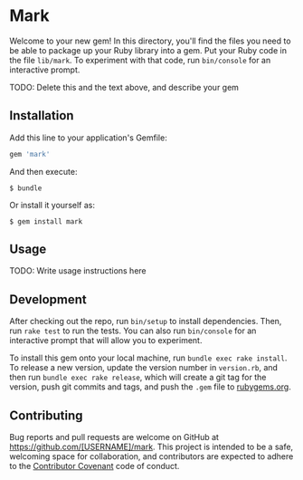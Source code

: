# Mark

Welcome to your new gem! In this directory, you'll find the files you need to be able to package up your Ruby library into a gem. Put your Ruby code in the file `lib/mark`. To experiment with that code, run `bin/console` for an interactive prompt.

TODO: Delete this and the text above, and describe your gem

## Installation

Add this line to your application's Gemfile:

```ruby
gem 'mark'
```

And then execute:

    $ bundle

Or install it yourself as:

    $ gem install mark

## Usage

TODO: Write usage instructions here

## Development

After checking out the repo, run `bin/setup` to install dependencies. Then, run `rake test` to run the tests. You can also run `bin/console` for an interactive prompt that will allow you to experiment.

To install this gem onto your local machine, run `bundle exec rake install`. To release a new version, update the version number in `version.rb`, and then run `bundle exec rake release`, which will create a git tag for the version, push git commits and tags, and push the `.gem` file to [rubygems.org](https://rubygems.org).

## Contributing

Bug reports and pull requests are welcome on GitHub at https://github.com/[USERNAME]/mark. This project is intended to be a safe, welcoming space for collaboration, and contributors are expected to adhere to the [Contributor Covenant](contributor-covenant.org) code of conduct.


